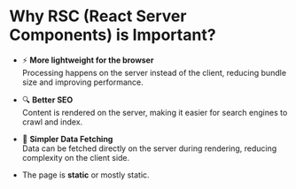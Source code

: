 # Why RSC (React Server Components) is Important?

- ⚡ **More lightweight for the browser**  
  Processing happens on the server instead of the client, reducing bundle size and improving performance.

- 🔍 **Better SEO**  
  Content is rendered on the server, making it easier for search engines to crawl and index.

- 🔄 **Simpler Data Fetching**  
  Data can be fetched directly on the server during rendering, reducing complexity on the client side.
- The page is **static** or mostly static.  
